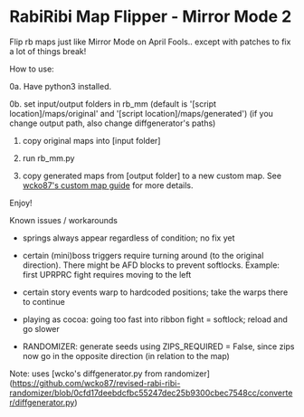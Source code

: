 # RabiRibi Map Flipper - Mirror Mode 2

Flip rb maps just like Mirror Mode on April Fools.. except with patches to fix a lot of things break!


How to use:

0a. Have python3 installed.

0b. set input/output folders in rb_mm (default is '[script location]/maps/original' and '[script location]/maps/generated')
	(if you change output path, also change diffgenerator's paths)

1. copy original maps into [input folder]

2. run rb_mm.py

3. copy generated maps from [output folder] to a new custom map. See [wcko87's custom map guide](https://wcko87.github.io/rabiribi-map-editing/runningcustommaps) for more details.

Enjoy!


Known issues / workarounds

- springs always appear regardless of condition; no fix yet

- certain (mini)boss triggers require turning around (to the original direction). There might be AFD blocks to prevent softlocks. Example: first UPRPRC fight requires moving to the left

- certain story events warp to hardcoded positions; take the warps there to continue

- playing as cocoa: going too fast into ribbon fight = softlock; reload and go slower

- RANDOMIZER: generate seeds using ZIPS_REQUIRED = False, since zips now go in the opposite direction (in relation to the map)

Note: uses [wcko's diffgenerator.py from randomizer] (https://github.com/wcko87/revised-rabi-ribi-randomizer/blob/0cfd17deebdcfbc55247dec25b9300cbec7548cc/converter/diffgenerator.py)
